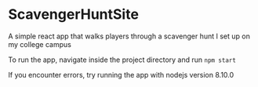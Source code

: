 # ScavengerHuntSite
A simple react app that walks players through a scavenger hunt I set up on my college campus

To run the app, navigate inside the project directory and run `npm start`

If you encounter errors, try running the app with nodejs version 8.10.0
